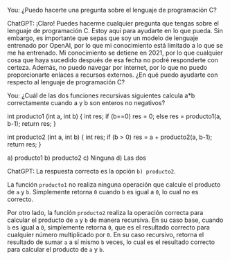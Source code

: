 You:
¿Puedo hacerte una pregunta sobre el lenguaje de programación C?

ChatGPT:
¡Claro! Puedes hacerme cualquier pregunta que tengas sobre el lenguaje de programación C. Estoy aquí para ayudarte en lo que pueda. Sin embargo, es importante que sepas que soy un modelo de lenguaje entrenado por OpenAI, por lo que mi conocimiento está limitado a lo que se me ha entrenado. Mi conocimiento se detiene en 2021, por lo que cualquier cosa que haya sucedido después de esa fecha no podré responderte con certeza. Además, no puedo navegar por internet, por lo que no puedo proporcionarte enlaces a recursos externos. ¿En qué puedo ayudarte con respecto al lenguaje de programación C?

You:
¿Cuál de las dos funciones recursivas siguientes calcula a*b correctamente cuando a y b son enteros no negativos?

int producto1 (int a, int b) {
  int res;
  if (b==0)
    res = 0;
  else
    res = producto1(a, b-1);
  return res;
}

int producto2 (int a, int b) {
  int res;
  if (b > 0)
    res = a + producto2(a, b-1);
  return res;
}

a) producto1
b) producto2
c) Ninguna
d) Las dos

ChatGPT:
La respuesta correcta es la opción `b) producto2`.

La función `producto1` no realiza ninguna operación que calcule el producto de `a` y `b`. Simplemente retorna `0` cuando `b` es igual a `0`, lo cual no es correcto.

Por otro lado, la función `producto2` realiza la operación correcta para calcular el producto de `a` y `b` de manera recursiva. En su caso base, cuando `b` es igual a `0`, simplemente retorna `0`, que es el resultado correcto para cualquier número multiplicado por `0`. En su caso recursivo, retorna el resultado de sumar `a` a sí mismo `b` veces, lo cual es el resultado correcto para calcular el producto de `a` y `b`.
